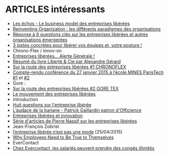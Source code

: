 # ARTICLES intéressants

- [Les échos - Le business model des entreprises libérées](http://www.lesechos.fr/idees-debats/cercle/cercle-130163-le-business-model-des-entreprises-liberees-1107801.php)
- [Reinventing Organization : les différents paradigmes des organisations](http://awperformances.com/project/reinventing-organization-les-differents-paradigmes-des-organisations)
- [Réponse à 8 questions clés sur les entreprises libérées et autres organisations émergentes](http://brigittequinton.blogspot.fr/2015/05/reponse-8-questions-cles-sur-les.html)
- [3 pistes concrètes pour libérer vos équipes et, votre posture !](http://reussitepartagee.com/wp/manager-ou-leader-3-pistes-posture-pour-liberer-vos-equipes-solutions)
- Chrono-Flex / innov-on
 - [Entreprises libérées… Alerte Générale !](http://liberation-entreprise.org/e%E2%80%8Bntreprises-liberees-alerte-generale/)
 - [Résumé du livre Liberté & Cie par Alexandre Gérard](https://docs.google.com/file/d/0B3ijWVPIoL0nM2Y5YjUxOTUtYTVlNC00NDBmLTgyYWUtMWYzODE1MmQ3ZThi/edit?pli=1)
 - [Sur la route des entreprises libérées #1 CHRONOFLEX](http://mylearningexpedition.com/2014/10/route-entreprises-liberees-1-chronoflex/)
 - [Compte-rendu conférence du 27 janvier 2015 à l’école MINES ParisTech #1](http://www.islean-consulting.fr/liberte-et-responsabilite-les-cles-de-la-prosperite-partie-1/)  et   [#2](http://www.islean-consulting.fr/liberte-et-responsabilite-bonheur-et-prosperite-partie-2/)
- Gore :
 - [Sur la route des entreprises libérées #2 GORE TEX](http://mylearningexpedition.com/2015/01/route-entreprises-liberees-2-gore-tex/)
- [Le mouvement des entreprises libérées](http://www.contrepoints.org/2015/04/30/206168-le-mouvement-des-entreprises-liberees)
- introduction
 - [Huit questions sur l'entreprise libérée](http://www.lesechos.fr/idees-debats/cercle/cercle-130956-lentreprise-liberee-a-t-elle-un-avenir-1109689.php?__scoop_post=db90fe80-de9a-11e4-95d6-90b11c3ead14&__scoop_topic=990943#) 
- [L’audace de la banane - Patrick Gaillardin patron d'Officience](https://flipshot.co/2015/05/21/laudace-de-la-banane/)
- [Entreprises libérées et innovation](http://www.lesechos.fr/idees-debats/cercle/cercle-133532-entreprises-liberees-et-innovation-1124101.php#xtor=CS1-33)
- [Série d'articles de Pierre Nassif sur les entreprises libérées](http://www.contrepoints.org/author/pierre-nassif)
- Jean-François Zobrist
 - [l’entreprise libérée n’est pas une mode](http://www.lavoixdunord.fr/economie/jean-francois-zobrist-l-entreprise-liberee-n-est-ia0b0n2788362) (25/04/2015)
- [Why Employees Need to Be True to Themselves](http://architects.dzone.com/articles/why-employees-need-be-true-0)
- EverContact
 - [Chez Evercontact, les salariés peuvent prendre des congés illimités](http://www.la-croix.com/Actualite/France/Chez-Evercontact-les-salaries-peuvent-prendre-des-conges-illimites-2015-08-03-1340878)
